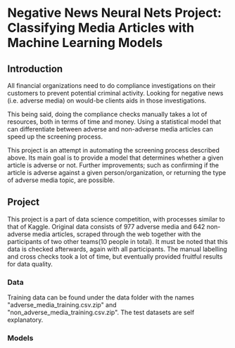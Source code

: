 # Negative News Neural Nets Project: Classifying Media Articles with Machine Learning Models

## Introduction

All financial organizations need to do compliance investigations on their customers to prevent potential criminal activity. Looking for negative news (i.e. adverse media) on would-be clients aids in those investigations. 

This being said, doing the compliance checks manually takes a lot of resources, both in terms of time and money. Using a statistical model that can differentiate between adverse and non-adverse media articles can speed up the screening process.

This project is an attempt in automating the screening process described above. Its main goal is to provide a model that determines whether a given article is adverse or not. Further improvements; such as confirming if the article is adverse against a given person/organization, or returning the type of adverse media topic, are possible.

## Project

This project is a part of data science competition, with processes similar to that of Kaggle. Original data consists of 977 adverse media and 642 non-adverse media articles, scraped through the web together with the participants of two other teams(10 people in total). It must be noted that this data is checked afterwards, again with all participants. The manual labelling and cross checks took a lot of time, but eventually provided fruitful results for data quality.

### Data

Training data can be found under the data folder with the names "adverse_media_training.csv.zip" and "non_adverse_media_training.csv.zip". The test datasets are self explanatory.

### Models

